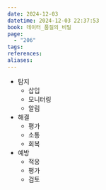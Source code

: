 ```yaml
---
date: 2024-12-03
datetime: 2024-12-03 22:37:53
book: 데이터_품질의_비밀
page:
  - "206"
tags: 
references: 
aliases:
---
```

- 탐지
	- 삽입
	- 모니터링
	- 알림
- 해결
	- 평가
	- 소통
	- 회복
- 예방
	- 적응
	- 평가
	- 검토